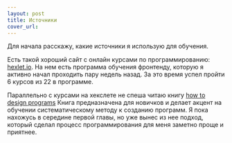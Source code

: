 ```yaml
---
layout: post
title: Источники
cover_url: 
---
```


Для начала расскажу, какие источники я использую для обучения.

Есть такой хороший сайт с онлайн курсами по программированию: [hexlet.io](hexlet.io).
На нем есть программа обучения фронтенду, которую я активно начал проходить пару недель назад. За это время успел пройти 6 курсов из 22 в программе.

Параллельно с курсами на хекслете не спеша читаю книгу [how to design programs](http://www.ccs.neu.edu/home/matthias/HtDP2e/)
Книга предназначена для новичков и делает акцент на обучении систематическому методу к созданию программ. Я пока нахожусь в середине первой главы, но уже вынес из нее подход, который сделал процесс программирования для меня заметно проще и приятнее.